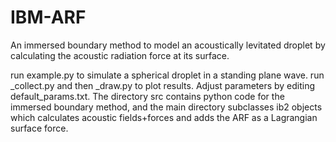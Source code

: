 # IBM-ARF
An immersed boundary method to model an acoustically levitated droplet by calculating the acoustic radiation force at its surface. 


run example.py to simulate a spherical droplet in a standing plane wave. run _collect.py and then _draw.py to plot results. Adjust parameters by editing default_params.txt. The directory src contains python code for the immersed boundary method, and the main directory subclasses ib2 objects which calculates acoustic fields+forces and adds the ARF as a Lagrangian surface force.
